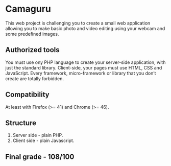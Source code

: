 # Camaguru
This web project is challenging you to create a small web application allowing you to
make basic photo and video editing using your webcam and some predefined images.

## Authorized tools
You must use ony PHP language to create your server-side application, with just
the standard library.
Client-side, your pages must use HTML, CSS and JavaScript.
Every framework, micro-framework or library that you don’t create are totally
forbidden.

## Compatibility
At least with Firefox (>= 41) and Chrome (>= 46).

## Structure
1. Server side - plain PHP.
2. Client side - plain Javascript.

## Final grade - 108/100
